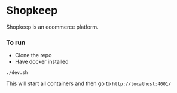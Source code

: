 # Shopkeep
Shopkeep is an ecommerce platform.

### To run

* Clone the repo
* Have docker installed

```:bash
./dev.sh
```
This will start all containers and then go to `http://localhost:4001/`